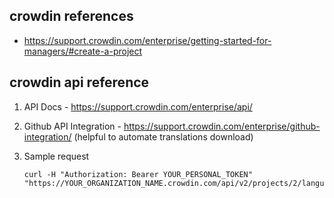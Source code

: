 ## crowdin references

- https://support.crowdin.com/enterprise/getting-started-for-managers/#create-a-project

## crowdin api reference

1.  API Docs - https://support.crowdin.com/enterprise/api/

2.  Github API Integration - https://support.crowdin.com/enterprise/github-integration/ (helpful to automate translations download)

3.  Sample request

        curl -H "Authorization: Bearer YOUR_PERSONAL_TOKEN" "https://YOUR_ORGANIZATION_NAME.crowdin.com/api/v2/projects/2/languages/progress"

